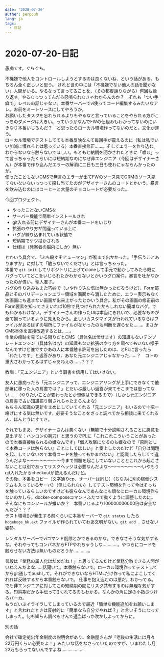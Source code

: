 ```yaml
---
date: '2020-07-20'
auther: perpouh
lang: ja
tags:
  - 日記
---
```


# 2020-07-20-日記

愚痴です。ぐちぐち。

不機嫌で他人をコントロールしようとするのは良くないね、という話がある。もちろん全く正しいと思う。
けれど世の中には「不機嫌でない他人の話を聞かない」人間がいる。やるなって言ってることを、（その都度謝りながら）何回も繰り返す。やるなっつってんだろ怒鳴られなきゃわからんのか？　それも「つい手癖で」レベルの話じゃない。本番サーバーでvi使ってコード編集するみたいなアレ。お前をミートソースにしてやろうか。  
お願いしたタスクを忘れられるよりもやるなと言っていることをやられる方がこっちのダメージは大きい。っていうかなんでFWの仕組みもわかってないのにいきなり本番いじるんだ？　と思ったらローカル環境作ってないのだと。文化が違う。  
ローカル環境でテストしてても本番反映なんて毎回手が震えるのに（私は私でいい加減に慣れろとは思っている）本番直接修正……。そしてエラーを作り込む。わからないなら触らないでほしい。もともと納期を聞かされたときに「嘘ぉ」って言っちゃったくらいには短納期なのになぜ非エンジニア（今回はデザイナーさん）が本番で作り込んだエラーの解消に二日も三日も使わにゃならんかったのか。  
使ったこともないCMSで無言のエラーが出てFWのソース見てORMのソース見てないないないっつって探し当てたのがデザイナーさんのコードとかいう。暴言を飲み込むのにはコーヒーと大量のチョコレートが必要だった。

今回プロジェクト、

 - やったことないCMSを
 - サーバー機能で簡単インストールされ
 - git入れる前にデザイナーさんが本番コードをいじり
 - 拡張のやり方が間違っている上に
 - バグが練り込まれている状態で
 - 短納期でケツ拭かされる
 - 仕様は（発案者の脳内にしか）無い

とかいう具合で、「ぶち殺すぞヒューマン」が喉まで出かかった。「手伝うことありますか」に対して「触らないでください」とは言っちゃった。  
本番で `git init` してリポジトリに上げてcloneして手元で動かしてみたら既にバグっていてどこをいじられたかわからないとかいうグロ案件。暴言を吐かなかったのが偉い。聖人君子。  
バグの作り込みもまた巧妙で（いや作り込む気は無かっただろうけど）、Form部品とそのバリデーションエラー領域を画面から消したために、エラー表示もなく次画面にも進まない画面が出来上がったとかいう具合。私がその画面の修正前のForm要素を知ってさえいれば10秒で見つけられたかもしれない簡単なバグ。でもわかるわけない。デザイナーさんの作ったUIは本当にきれいで、必要なものが全て揃っているように見えたから。正しいカスタマイズが行われているならばファイルがあるはずの場所にファイルがなかったのも判断を遅らせた……。まさかCMS本体を直接改造するとは……。  
作業の痕跡を見ている限りだとCMS（具体名は伏せます）の知識もないテンプレートエンジン（具体名はry）の知識もない拡張のやり方を調べてもいない様子なんですけど誰ですかあの人に本番触る許可を出したのは、とPLに言ったら「わたしです」と返答があり、あなた元エンジニアじゃなかった……？　コトの重大さわかってるはずじゃあねえの……？？？

教訓：「元エンジニア」という肩書を信用してはいけない。

友人に愚痴ったら「元エンジニアって、エンジニアリングが上手にできなくて他部署に移った人の肩書では？」とだいぶ厳しい返答が来てそこまでは思ってない……（やりたいことが変わったとか想像はできるので）（しかし元エンジニアの肩書で古い知識振り翳されちゃたまらんよな）  
もちろん知識の更新をまめにしていてくれる「元エンジニア」もいるので十把一絡げにする気は無いです。必要そうなことをざっと調べてから相談に来てくれる人、ほんとうにすてき。

それでもまあ、デザイナーさんは悪くない（無能で十分説明されることに悪意を見出すな：ハンロンの剃刀）と思うのでPLに「これこれこういうことがあったので本番直接触られるの嫌なんです」「個人攻撃になるのも嫌なので『原則として本番コードは触らない』ことにしてほしい」と奏上したのだけど「自分は問題を起こしていないので本番コードを触ってもかまわない」と認識したらしくて違うんだよな〜〜〜〜〜〜〜〜今まで問題を起こしていないこととこれから起こさないことは別であってリスクヘッジは必要なんだよな〜〜〜〜〜〜〜〜いやもうgit入れたからcheckoutが使えるんだけど。  
その後、本番をコピー（文字通りcp、サーバーは同じ）（ちなみに別の稼働システムも入っているサーバ）（信じられない）してテスト環境を作って今はそっちを触っているらしいのですけども彼らなんであんなにも頑なにローカル環境作らないのかしら。docker-composeコマンドふたつで動くように調整したのに。そんなにもコンソールが嫌いか？　本番いじるより100000000000倍は安全なんだが？？？  
テスト環境()が発生する前くらいに本番サーバーで `git status` したら `hogehoge_bk.ext` ファイルが作られていてわあ文明がない。`git add .` させない姿勢。

レンタルサーバーでviコマンド削除とかできるのかな。できなさそうな気がするな。それやってもコンパネからFTPやれちゃうしな…………。やつらにコードを触らせない方法は無いものだろうか…………。

普段は「業務の属人化はだめだね！」と思ってるんだけど業務分散できる人間がいねえんだよな……話聞いて。本番触らないで。ローカル環境作ってテストしてからgit通してpushして。それができないならHTMLだけ作って私によこしてくれれば反映するから本番触らないで。
仕事を抱え込むのは悪だ。わかってる。でも非エンジニアに対してこの短納期の間にリスク共有するのは無理な気がする。短納期だから手伝って()くれてるのもわかる。なんかの角に足の小指ぶつけろバーカ。  
もうだいぶイライラしてしまっているので最近「簡単な機能追加をお願いします」と言われたときは反射的に「簡単なら自分でやれば？」と言いそうになってしまった。何も知らん調べもせんで適当ばっか吹かしよってからに。

別の話

会社で確定拠出年金制度の説明会があり、金融屋さんが「老後の生活には月々22万円くらい必要だよ！」みたいな話をなさっていたのですが、いまわたし月22万もらってないんですよね………………